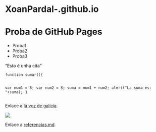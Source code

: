 # XoanPardal-.github.io
<h1>Proba de GitHub Pages</h1>
<ul>
<li> Proba1 </li>
<li> Proba2 </li>
<li> Proba3 </li>
</ul>
<q>Esto é unha cita</q>
<pre><code>function sumar(){

   var num1 = 5;
   var num2 = 8;
  suma = num1 + num2;
  alert("La suma es: "+suma);
}
</code></pre>
<p>Enlace a <a href="https://www.lavozdegalicia.es/">la voz de galicia</a>.</p>
<img src="https://www.adslzone.net/app/uploads-adslzone.net/2019/04/borrar-fondo-imagen.jpg">
 <p>Enlace a <a href="https://xoanpardal.github.io/referencias.md">referencias.md</a>.</p>
